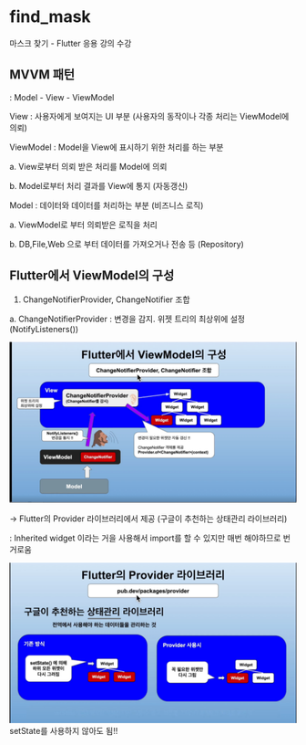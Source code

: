 # find_mask

마스크 찾기 - Flutter 응용 강의 수강

## MVVM 패턴

: Model - View - ViewModel

View : 사용자에게 보여지는 UI 부분 (사용자의 동작이나 각종 처리는 ViewModel에 의뢰)

ViewModel : Model을 View에 표시하기 위한 처리를 하는 부분

a. View로부터 의뢰 받은 처리를 Model에 의뢰

b. Model로부터 처리 결과를 View에 통지 (자동갱신)

Model : 데이터와 데이터를 처리하는 부분 (비즈니스 로직)

a. ViewModel로 부터 의뢰받은 로직을 처리

b. DB,File,Web 으로 부터 데이터를 가져오거나 전송 등 (Repository)



## Flutter에서 ViewModel의 구성

1. ChangeNotifierProvider, ChangeNotifier 조합

a. ChangeNotifierProvider : 변경을 감지. 위젯 트리의 최상위에 설정 (NotifyListeners())

![img.png](img.png)

-> Flutter의 Provider 라이브러리에서 제공 (구글이 추천하는 상태관리 라이브러리)

: Inherited widget 이라는 거을 사용해서 import를 할 수 있지만 매번 해야하므로 번거로움

![img_1.png](img_1.png)
setState를 사용하지 않아도 됨!!

